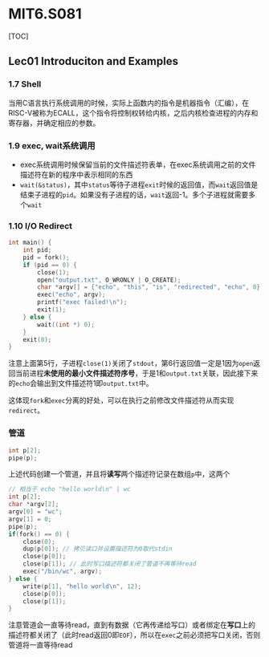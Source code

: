 # MIT6.S081

[TOC]

## Lec01 Introduciton and Examples

### 1.7 Shell

当用C语言执行系统调用的时候，实际上函数内的指令是机器指令（汇编），在RISC-V被称为ECALL，这个指令将控制权转给内核，之后内核检查进程的内存和寄存器，并确定相应的参数。

### 1.9 exec, wait系统调用

- exec系统调用时候保留当前的文件描述符表单，在exec系统调用之前的文件描述符在新的程序中表示相同的东西
- `wait(&status)`，其中`status`等待子进程`exit`时候的返回值，而`wait`返回值是结束子进程的`pid`。如果没有子进程的话，`wait`返回-1。多个子进程就需要多个`wait`

### 1.10 I/O Redirect

```c
int main() {
    int pid;
    pid = fork();
    if (pid == 0) {
        close(1);
        open("output.txt", O_WRONLY | O_CREATE);
        char *argv[] = {"echo", "this", "is", "redirected", "echo", 0};
        exec("echo", argv);
        printf("exec failed!\n");
        exit(1);
    } else {
        wait((int *) 0);
    }
    exit(0);
}
```

注意上面第5行，子进程`close(1)`关闭了`stdout`，第6行返回值一定是1因为`open`返回当前进程**未使用的最小文件描述符序号**，于是1和`output.txt`关联，因此接下来的`echo`会输出到文件描述符1即`output.txt`中。

这体现`fork`和`exec`分离的好处，可以在执行之前修改文件描述符从而实现`redirect`。

### 管道

```c
int p[2];
pipe(p);
```

上述代码创建一个管道，并且将**读写**两个描述符记录在数组`p`中，这两个

```C
// 相当于 echo "hello world\n" | wc
int p[2];
char *argv[2];
argv[0] = "wc";
argv[1] = 0;
pipe(p);
if(fork() == 0) {
    close(0);
    dup(p[0]); // 拷贝读口并设置描述符为0取代stdin
    close(p[0]);
    close(p[1]); // 此时写口描述符都关闭了管道不再等待read
    exec("/bin/wc", argv);
} else {
    write(p[1], "hello world\n", 12);
    close(p[0]);
    close(p[1]);
}
```

注意管道会一直等待read，直到有数据（它再传递给写口）或者绑定在**写口**上的描述符都关闭了（此时read返回0即`EOF`），所以在`exec`之前必须把写口关闭，否则管道将一直等待read